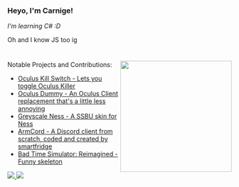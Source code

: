### Heyo, I'm Carnige!

*I'm learning C# :D*

Oh and I know JS too ig

<h1></h1>

<a href="https://ko-fi.com/kckarnige">
  <img align="right" src="https://user-images.githubusercontent.com/32397453/236360066-5ea41c8a-6748-4b10-b9d9-4057ef52dab1.png" width="250px" />
</a>

Notable Projects and Contributions:
- [Oculus Kill Switch - Lets you toggle Oculus Killer](https://github.com/kckarnige/OculusKillSwitch)
- [Oculus Dummy - An Oculus Client replacement that's a little less annoying](https://github.com/kckarnige/OculusDummy)
- [Greyscale Ness - A SSBU skin for Ness](https://gamebanana.com/mods/396920)
- [ArmCord - A Discord client from scratch, coded and created by smartfridge](https://github.com/smartfrigde/armcord)
- [Bad Time Simulator: Reimagined - Funny skeleton](https://kckarnige.is-a.dev/BadTimeRevamped/)

<a href="https://discord.com/users/634168893644210186">
<img src="https://lanyard.kyrie25.me/api/634168893644210186?bg=1a1c1f&borderRadius=8px&gradient=aaaaaa&hideDiscrim=true&globalName=true&idleMessage=Bored..&useDisplayName=true">
</a>


<a href="https://github.com/anuraghazra/github-readme-stats">
<img src="https://github-readme-stats.vercel.app/api/top-langs/?username=kckarnige&bg_color=1a1c1f&hide_border=true&theme=dark&border_radius=8px&layout=compact&hide=powershell,lua,c%2B%2B,makefile">
</a>
